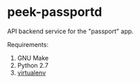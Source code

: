 peek-passportd
==============

API backend service for the "passport" app.

Requirements:
1. GNU Make
2. Python 2.7
3. [virtualenv](https://pypi.python.org/pypi/virtualenv)
